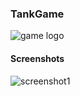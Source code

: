 ### TankGame
![game logo](https://ggj.s3.amazonaws.com/styles/game_sidebar__wide/featured_image/2019/01/249100/shootertankpromo_finished_0.png?itok=bEM539D1&timestamp=1548595718)

#### Screenshots

![screenshot1](https://ggj.s3.amazonaws.com/styles/feature_image__wide/games/screenshots/gameplay3_27.png?itok=F5eaxd3y&timestamp=1548596480)
